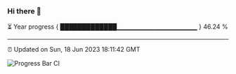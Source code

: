 ### Hi there 👋

⏳ Year progress { █████████████▁▁▁▁▁▁▁▁▁▁▁▁▁▁▁▁▁ } 46.24 %

---

⏰ Updated on Sun, 18 Jun 2023 18:11:42 GMT

![Progress Bar CI](https://github.com/liununu/liununu/workflows/Progress%20Bar%20CI/badge.svg)
